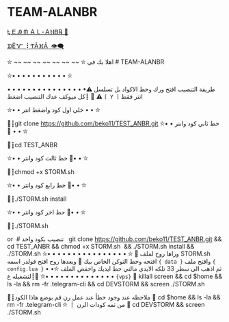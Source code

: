 # TEAM-ALANBR
[Ꮏ Ꭼ Ꭿ ᗰ ＡＬ-ＡⲚᏴ℞ 📯](https://telegram.me/TEAM_ALANBR )


[ᗫËᏉ ┋ͲÂⴼÂ  👁‍🗨](https://telegram.me/TAHAJ20 )

⛥ ~~ ~~ ~~ ~~ ~~ ~~ ~~ ⛥
اهلا بك في # TEAM-ALANBR

⛦• • • • • • • • • • • ⛦

طريقة التنصيب افتح ورك وحط الاكواد بل تسلسل 
⚠• • • • • • • • • • • • • • • • ⚠
👦
┋كل ميوكف عدك التنصيب اضغط `[ Y ]` انتر فقط 

⛦• • خلي اول كود واضغط انتر • • ⛦

📮┋git clone https://github.com/beko11/TEST_ANBR.git
⛦• • حط ثاني كود وانتر 🔻 • • ⛦

📮┋cd TEST_ANBR

⛦• • حط ثالث كود وانتر 🔻• • ⛦

📮┋chmod +x STORM.sh 

⛦• • حط رابع كود وانتر 🔻• • ⛦

📮┋./STORM.sh install 

⛦• • حط اخر كود وانتر 🔻• • ⛦

📮┋./STORM.sh
 
 or 
  # تنصيب بكود واحد 
  
git clone https://github.com/beko11/TEST_ANBR.git && cd TEST_ANBR && chmod +x STORM.sh  && ./STORM.sh install && ./STORM.sh
⛦• • • • • • • • • • • • • • • • ⛦
📌 وراها روح لملف STORM.sh افتحه وحط التوكن الخاص بيك 
📌 وبعدها روح افتح فولدر اسمه `{ data }`
 وافتح ملف `{ config.lua }` ثم اذهب الى سطر 33 تلكه الايدي مالتي حط ايديك واحفض الملف
⛦• • • • • • • • • • • • • • • •⛦
💠┋لتشغيله ع `{vps}` 🔻
killall screen && cd $home && ls -la && rm -fr .telegram-cli && cd DEVSTORM && screen ./STORM.sh

💠┋ملاحظه عند وجود خطأ عند عمل رن 
قم 
بوضع هاذا الكود 🔻
cd $home && ls -la && rm -fr .telegram-cli 
⛥ ┋ من ثمه كودات الرن 🔻
 cd DEVSTORM && screen ./STORM.sh

